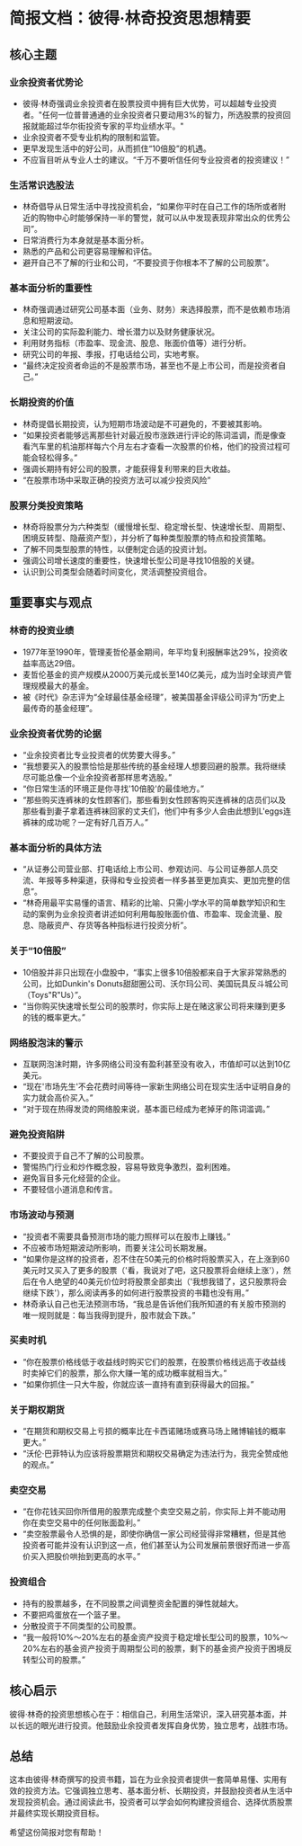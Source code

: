 # 简报文档：彼得·林奇投资思想精要

## 核心主题

### 业余投资者优势论

*   彼得·林奇强调业余投资者在股票投资中拥有巨大优势，可以超越专业投资者。"任何一位普普通通的业余投资者只要动用3%的智力，所选股票的投资回报就能超过华尔街投资专家的平均业绩水平。"
*   业余投资者不受专业机构的限制和监管。
*   更早发现生活中的好公司，从而抓住“10倍股”的机遇。
*   不应盲目听从专业人士的建议。“千万不要听信任何专业投资者的投资建议！”

### 生活常识选股法

*   林奇倡导从日常生活中寻找投资机会，“如果你平时在自己工作的场所或者附近的购物中心时能够保持一半的警觉，就可以从中发现表现非常出众的优秀公司”。
*   日常消费行为本身就是基本面分析。
*   熟悉的产品和公司更容易理解和评估。
*   避开自己不了解的行业和公司，“不要投资于你根本不了解的公司股票”。

### 基本面分析的重要性

*   林奇强调通过研究公司基本面（业务、财务）来选择股票，而不是依赖市场消息和短期波动。
*   关注公司的实际盈利能力、增长潜力以及财务健康状况。
*   利用财务指标（市盈率、现金流、股息、账面价值等）进行分析。
*   研究公司的年报、季报，打电话给公司，实地考察。
*   “最终决定投资者命运的不是股票市场，甚至也不是上市公司，而是投资者自己。”

### 长期投资的价值

*   林奇提倡长期投资，认为短期市场波动是不可避免的，不要被其影响。
*   “如果投资者能够远离那些针对最近股市涨跌进行评论的陈词滥调，而是像查看汽车里的机油那样每六个月左右才查看一次股票的价格，他们的投资过程可能会轻松得多。”
*   强调长期持有好公司的股票，才能获得复利带来的巨大收益。
*   “在股票市场中采取正确的投资方法可以减少投资风险”

### 股票分类投资策略

*   林奇将股票分为六种类型（缓慢增长型、稳定增长型、快速增长型、周期型、困境反转型、隐蔽资产型），并分析了每种类型股票的特点和投资策略。
*   了解不同类型股票的特性，以便制定合适的投资计划。
*   强调公司增长速度的重要性，快速增长型公司是寻找10倍股的关键。
*   认识到公司类型会随着时间变化，灵活调整投资组合。

## 重要事实与观点

### 林奇的投资业绩

*   1977年至1990年，管理麦哲伦基金期间，年平均复利报酬率达29%，投资收益率高达29倍。
*   麦哲伦基金的资产规模从2000万美元成长至140亿美元，成为当时全球资产管理规模最大的基金。
*   被《时代》杂志评为“全球最佳基金经理”，被美国基金评级公司评为“历史上最传奇的基金经理”。

### 业余投资者优势的论据

*   “业余投资者比专业投资者的优势要大得多。”
*   “我想要买入的股票恰恰是那些传统的基金经理人想要回避的股票。我将继续尽可能总像一个业余投资者那样思考选股。”
*   “你日常生活的环境正是你寻找'10倍股'的最佳地方。”
*   “那些购买连裤袜的女性顾客们，那些看到女性顾客购买连裤袜的店员们以及那些看到妻子拿着连裤袜回家的丈夫们，他们中有多少人会由此想到L'eggs连裤袜的成功呢？一定有好几百万人。”

### 基本面分析的具体方法

*   “从证券公司营业部、打电话给上市公司、参观访问、与公司证券部人员交流、年报等多种渠道，获得和专业投资者一样多甚至更加真实、更加完整的信息”。
*   “林奇用最平实易懂的语言、精彩的比喻、只需小学水平的简单数学知识和生动的案例为业余投资者讲述如何利用每股账面价值、市盈率、现金流量、股息、隐蔽资产、存货等各种指标进行投资分析”。

### 关于“10倍股”

*   10倍股并非只出现在小盘股中，“事实上很多10倍股都来自于大家非常熟悉的公司，比如Dunkin's Donuts甜甜圈公司、沃尔玛公司、美国玩具反斗城公司（Toys"R"Us）”。
*   “当你购买快速增长型公司的股票时，你实际上是在赌这家公司将来赚到更多的钱的概率更大。”

### 网络股泡沫的警示

*   互联网泡沫时期，许多网络公司没有盈利甚至没有收入，市值却可以达到10亿美元。
*   “现在'市场先生'不会花费时间等待一家新生网络公司在现实生活中证明自身的实力就会高价买入。”
*   “对于现在热得发烫的网络股来说，基本面已经成为老掉牙的陈词滥调。”

### 避免投资陷阱

*   不要投资于自己不了解的公司股票。
*   警惕热门行业和炒作概念股，容易导致竞争激烈，盈利困难。
*   避免盲目多元化经营的企业。
*   不要轻信小道消息和传言。

### 市场波动与预测

*   “投资者不需要具备预测市场的能力照样可以在股市上赚钱。”
*   不应被市场短期波动所影响，而要关注公司长期发展。
*   “如果你是这样的投资者，忍不住在50美元的价格时将股票买入，在上涨到60美元时又买入了更多的股票（'看，我说对了吧，这只股票将会继续上涨'），然后在令人绝望的40美元价位时将股票全部卖出（'我想我错了，这只股票将会继续下跌'），那么阅读再多的如何进行股票投资的书籍也没有用。”
*   林奇承认自己也无法预测市场，“我总是告诉他们我所知道的有关股市预测的唯一规则就是：每当我得到提升，股市就会下跌。”

### 买卖时机

*   “你在股票价格线低于收益线时购买它们的股票，在股票价格线远高于收益线时卖掉它们的股票，那么你大赚一笔的成功概率就相当大。”
*   “如果你抓住一只大牛股，你就应该一直持有直到获得最大的回报。”

### 关于期权期货

*   “在期货和期权交易上亏损的概率比在卡西诺赌场或赛马场上赌博输钱的概率更大。”
*   “沃伦·巴菲特认为应该将股票期货和期权交易确定为违法行为，我完全赞成他的观点。”

### 卖空交易

*   “在你花钱买回你所借用的股票完成整个卖空交易之前，你实际上并不能动用你在卖空交易中的任何账面盈利。”
*   “卖空股票最令人恐惧的是，即使你确信一家公司经营得非常糟糕，但是其他投资者可能并没有认识到这一点，他们甚至认为公司发展前景很好而进一步高价买入把股价哄抬到更高的水平。”

### 投资组合

*   持有的股票越多，在不同股票之间调整资金配置的弹性就越大。
*   不要把鸡蛋放在一个篮子里。
*   分散投资于不同类型的公司股票。
*   “我一般将10%～20%左右的基金资产投资于稳定增长型公司的股票，10%～20%左右的基金资产投资于周期型公司的股票，剩下的基金资产投资于困境反转型公司的股票。”

## 核心启示

彼得·林奇的投资思想核心在于：相信自己，利用生活常识，深入研究基本面，并以长远的眼光进行投资。他鼓励业余投资者发挥自身优势，独立思考，战胜市场。

## 总结

这本由彼得·林奇撰写的投资书籍，旨在为业余投资者提供一套简单易懂、实用有效的投资方法。它强调独立思考、基本面分析、长期投资，并鼓励投资者从生活中发现投资机会。通过阅读此书，投资者可以学会如何构建投资组合、选择优质股票并最终实现长期投资目标。

希望这份简报对您有帮助！